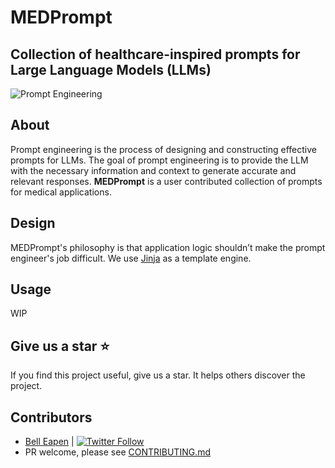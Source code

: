 # MEDPrompt

## Collection of healthcare-inspired prompts for Large Language Models (LLMs)

![Prompt Engineering](https://nuchange.ca/wp-content/uploads/2018/10/natural-language-processing.jpgg)

## About
Prompt engineering is the process of designing and constructing effective prompts for LLMs. The goal of prompt engineering is to provide the LLM with the necessary information and context to generate accurate and relevant responses. **MEDPrompt** is a user contributed collection of prompts for medical applications.

## Design
MEDPrompt's philosophy is that application logic shouldn’t make the prompt engineer's job difficult. We use [Jinja](https://jinja.palletsprojects.com/en/3.1.x/) as a template engine.

## Usage
WIP

## Give us a star ⭐️
If you find this project useful, give us a star. It helps others discover the project.

## Contributors

* [Bell Eapen](https://nuchange.ca) | [![Twitter Follow](https://img.shields.io/twitter/follow/beapen?style=social)](https://twitter.com/beapen)
* PR welcome, please see [CONTRIBUTING.md](/CONTRIBUTING.md)
